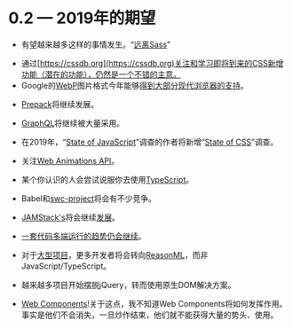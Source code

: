 # 0.2 — 2019年的期望
 
<!-- Hopefully, more of this to come. "Stepping away from Sass". -->
- 有望越来越多这样的事情发生。“[远离Sass](https://cathydutton.co.uk/posts/why-i-stopped-using-sass/)”
<!-- Still a good idea to keep an eye on and learn about the up coming additions (and potential additions) to CSS via https://cssdb.org -->
- 通过[https://cssdb.org](https://cssdb.org)关注和学习即将到来的CSS新增功能（潜在的功能），仍然是一个不错的主意。
- Google的[WebP](https://developers.google.com/speed/webp/)图片格式今年能够[得到大部分现代浏览器的支持](https://caniuse.com/#feat=webp)。
<!-- Prepack will continue to cook. -->
- [Prepack](https://prepack.io/)将继续发展。
<!-- GraphQL will continue to gain massive adoption. -->
- [GraphQL](https://graphql.org/)将继续被大量采用。
<!-- The, "State of JavaScript" survey authors will add a "State of CSS" survey in 2019. -->
- 在2019年，“[State of JavaScript](https://stateofjs.com/)”调查的作者将新增“[State of  CSS](https://stateofcss.com/)”调查。
<!-- Keep an eye on Web Animations API. -->
- 关注[Web Animations API](https://caniuse.com/#feat=web-animation)。
<!-- Someone you know will try and convince you to use TypeScript. -->
- 某个你认识的人会尝试说服你去使用[TypeScript](https://www.typescriptlang.org/)。
<!-- Babel will get some competition from swc-project. -->
- Babel和[swc-project](https://github.com/swc-project/swc)将会有不少竞争。
<!-- The case for, JAMStack's will continue. -->
- [JAMStack's](https://jamstack.org/)将会继续[发展](https://jamstackconf.com/nyc/)。
<!-- Chasing the one code base to many platforms will continue. -->
- [一套代码多端运行的趋势仍会继续](https://quasar-framework.org/)。
<!-- More developers will turn to languages like ReasonML over JavaScript/TypeScript for large code bases. -->
- 对于[大型项目](https://github.com/twbs/bootstrap/pull/23586)，更多开发者将会转向[ReasonML](https://www.imaginarycloud.com/blog/reasonml-react-as-first-intended/)，而非JavaScript/TypeScript。
<!-- More, largely used projects will start to shed jQuery in favor of native DOM solutions. -->
- 越来越多项目开始摆脱jQuery，转而使用原生DOM解决方案。
<!-- Web Components! At this point, I have no idea how Web Components will play out. Reality is they are not going away, and they have not gained a lot of momentum/usage once the hype ended. -->
- [Web Components](https://developer.mozilla.org/en-US/docs/Web/Web_Components)!关于这点，我不知道Web Components将如何发挥作用。事实是他们不会消失，一旦炒作结束，他们就不能获得大量的势头、使用。